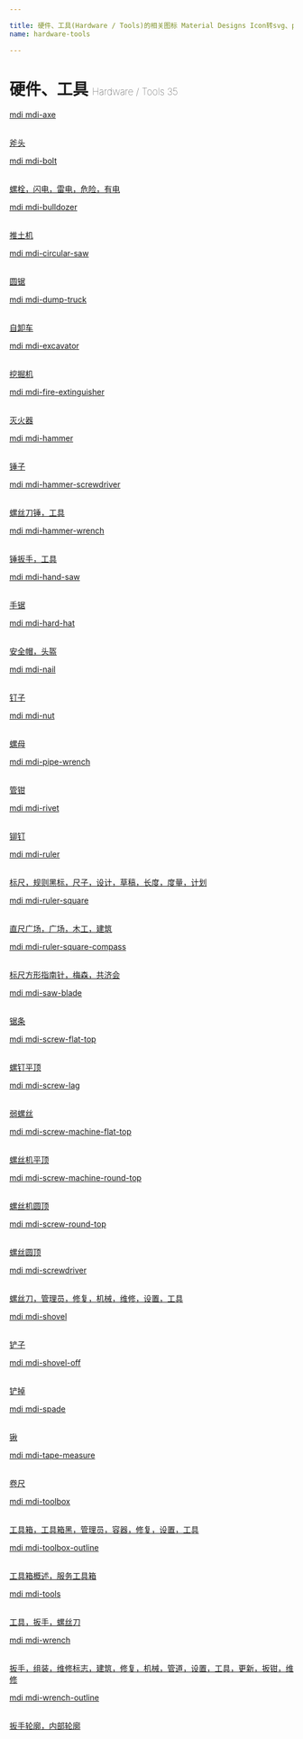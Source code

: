 ```yaml
---

title: 硬件、工具(Hardware / Tools)的相关图标 Material Designs Icon转svg、png下载
name: hardware-tools

---
```


# 硬件、工具  <small style="font-size: 60%;font-weight: 100">Hardware / Tools <span class="badge-secondary badge">35</span> </small>

<search tag="hardware-tools" :max="0"/>

<div class="icon-list row" id="search-show"><a href="/icon/axe.html" class="icon-item col-6 col-sm-4 col-md-2"><div class="icon-item-inner"><i class="mdi mdi-axe"></i><p><span>mdi mdi-axe</span></p> <p><br> 斧头</p></div></a><a href="/icon/bolt.html" class="icon-item col-6 col-sm-4 col-md-2"><div class="icon-item-inner"><i class="mdi mdi-bolt"></i><p><span>mdi mdi-bolt</span></p> <p><br> 螺栓，闪电，雷电，危险，有电</p></div></a><a href="/icon/bulldozer.html" class="icon-item col-6 col-sm-4 col-md-2"><div class="icon-item-inner"><i class="mdi mdi-bulldozer"></i><p><span>mdi mdi-bulldozer</span></p> <p><br> 推土机</p></div></a><a href="/icon/circular-saw.html" class="icon-item col-6 col-sm-4 col-md-2"><div class="icon-item-inner"><i class="mdi mdi-circular-saw"></i><p><span>mdi mdi-circular-saw</span></p> <p><br> 圆锯</p></div></a><a href="/icon/dump-truck.html" class="icon-item col-6 col-sm-4 col-md-2"><div class="icon-item-inner"><i class="mdi mdi-dump-truck"></i><p><span>mdi mdi-dump-truck</span></p> <p><br> 自卸车</p></div></a><a href="/icon/excavator.html" class="icon-item col-6 col-sm-4 col-md-2"><div class="icon-item-inner"><i class="mdi mdi-excavator"></i><p><span>mdi mdi-excavator</span></p> <p><br> 挖掘机</p></div></a><a href="/icon/fire-extinguisher.html" class="icon-item col-6 col-sm-4 col-md-2"><div class="icon-item-inner"><i class="mdi mdi-fire-extinguisher"></i><p><span>mdi mdi-fire-extinguisher</span></p> <p><br> 灭火器</p></div></a><a href="/icon/hammer.html" class="icon-item col-6 col-sm-4 col-md-2"><div class="icon-item-inner"><i class="mdi mdi-hammer"></i><p><span>mdi mdi-hammer</span></p> <p><br> 锤子</p></div></a><a href="/icon/hammer-screwdriver.html" class="icon-item col-6 col-sm-4 col-md-2"><div class="icon-item-inner"><i class="mdi mdi-hammer-screwdriver"></i><p><span>mdi mdi-hammer-screwdriver</span></p> <p><br> 螺丝刀锤，工具</p></div></a><a href="/icon/hammer-wrench.html" class="icon-item col-6 col-sm-4 col-md-2"><div class="icon-item-inner"><i class="mdi mdi-hammer-wrench"></i><p><span>mdi mdi-hammer-wrench</span></p> <p><br> 锤扳手，工具</p></div></a><a href="/icon/hand-saw.html" class="icon-item col-6 col-sm-4 col-md-2"><div class="icon-item-inner"><i class="mdi mdi-hand-saw"></i><p><span>mdi mdi-hand-saw</span></p> <p><br> 手锯</p></div></a><a href="/icon/hard-hat.html" class="icon-item col-6 col-sm-4 col-md-2"><div class="icon-item-inner"><i class="mdi mdi-hard-hat"></i><p><span>mdi mdi-hard-hat</span></p> <p><br> 安全帽，头盔</p></div></a><a href="/icon/nail.html" class="icon-item col-6 col-sm-4 col-md-2"><div class="icon-item-inner"><i class="mdi mdi-nail"></i><p><span>mdi mdi-nail</span></p> <p><br> 钉子</p></div></a><a href="/icon/nut.html" class="icon-item col-6 col-sm-4 col-md-2"><div class="icon-item-inner"><i class="mdi mdi-nut"></i><p><span>mdi mdi-nut</span></p> <p><br> 螺母</p></div></a><a href="/icon/pipe-wrench.html" class="icon-item col-6 col-sm-4 col-md-2"><div class="icon-item-inner"><i class="mdi mdi-pipe-wrench"></i><p><span>mdi mdi-pipe-wrench</span></p> <p><br> 管钳</p></div></a><a href="/icon/rivet.html" class="icon-item col-6 col-sm-4 col-md-2"><div class="icon-item-inner"><i class="mdi mdi-rivet"></i><p><span>mdi mdi-rivet</span></p> <p><br> 铆钉</p></div></a><a href="/icon/ruler.html" class="icon-item col-6 col-sm-4 col-md-2"><div class="icon-item-inner"><i class="mdi mdi-ruler"></i><p><span>mdi mdi-ruler</span></p> <p><br> 标尺，规则黑标，尺子，设计，草稿，长度，度量，计划</p></div></a><a href="/icon/ruler-square.html" class="icon-item col-6 col-sm-4 col-md-2"><div class="icon-item-inner"><i class="mdi mdi-ruler-square"></i><p><span>mdi mdi-ruler-square</span></p> <p><br> 直尺广场，广场，木工，建筑</p></div></a><a href="/icon/ruler-square-compass.html" class="icon-item col-6 col-sm-4 col-md-2"><div class="icon-item-inner"><i class="mdi mdi-ruler-square-compass"></i><p><span>mdi mdi-ruler-square-compass</span></p> <p><br> 标尺方形指南针，梅森，共济会</p></div></a><a href="/icon/saw-blade.html" class="icon-item col-6 col-sm-4 col-md-2"><div class="icon-item-inner"><i class="mdi mdi-saw-blade"></i><p><span>mdi mdi-saw-blade</span></p> <p><br> 锯条</p></div></a><a href="/icon/screw-flat-top.html" class="icon-item col-6 col-sm-4 col-md-2"><div class="icon-item-inner"><i class="mdi mdi-screw-flat-top"></i><p><span>mdi mdi-screw-flat-top</span></p> <p><br> 螺钉平顶</p></div></a><a href="/icon/screw-lag.html" class="icon-item col-6 col-sm-4 col-md-2"><div class="icon-item-inner"><i class="mdi mdi-screw-lag"></i><p><span>mdi mdi-screw-lag</span></p> <p><br> 弱螺丝</p></div></a><a href="/icon/screw-machine-flat-top.html" class="icon-item col-6 col-sm-4 col-md-2"><div class="icon-item-inner"><i class="mdi mdi-screw-machine-flat-top"></i><p><span>mdi mdi-screw-machine-flat-top</span></p> <p><br> 螺丝机平顶</p></div></a><a href="/icon/screw-machine-round-top.html" class="icon-item col-6 col-sm-4 col-md-2"><div class="icon-item-inner"><i class="mdi mdi-screw-machine-round-top"></i><p><span>mdi mdi-screw-machine-round-top</span></p> <p><br> 螺丝机圆顶</p></div></a><a href="/icon/screw-round-top.html" class="icon-item col-6 col-sm-4 col-md-2"><div class="icon-item-inner"><i class="mdi mdi-screw-round-top"></i><p><span>mdi mdi-screw-round-top</span></p> <p><br> 螺丝圆顶</p></div></a><a href="/icon/screwdriver.html" class="icon-item col-6 col-sm-4 col-md-2"><div class="icon-item-inner"><i class="mdi mdi-screwdriver"></i><p><span>mdi mdi-screwdriver</span></p> <p><br> 螺丝刀，管理员，修复，机械，维修，设置，工具</p></div></a><a href="/icon/shovel.html" class="icon-item col-6 col-sm-4 col-md-2"><div class="icon-item-inner"><i class="mdi mdi-shovel"></i><p><span>mdi mdi-shovel</span></p> <p><br> 铲子</p></div></a><a href="/icon/shovel-off.html" class="icon-item col-6 col-sm-4 col-md-2"><div class="icon-item-inner"><i class="mdi mdi-shovel-off"></i><p><span>mdi mdi-shovel-off</span></p> <p><br> 铲掉</p></div></a><a href="/icon/spade.html" class="icon-item col-6 col-sm-4 col-md-2"><div class="icon-item-inner"><i class="mdi mdi-spade"></i><p><span>mdi mdi-spade</span></p> <p><br> 锹</p></div></a><a href="/icon/tape-measure.html" class="icon-item col-6 col-sm-4 col-md-2"><div class="icon-item-inner"><i class="mdi mdi-tape-measure"></i><p><span>mdi mdi-tape-measure</span></p> <p><br> 卷尺</p></div></a><a href="/icon/toolbox.html" class="icon-item col-6 col-sm-4 col-md-2"><div class="icon-item-inner"><i class="mdi mdi-toolbox"></i><p><span>mdi mdi-toolbox</span></p> <p><br> 工具箱，工具箱黑，管理员，容器，修复，设置，工具</p></div></a><a href="/icon/toolbox-outline.html" class="icon-item col-6 col-sm-4 col-md-2"><div class="icon-item-inner"><i class="mdi mdi-toolbox-outline"></i><p><span>mdi mdi-toolbox-outline</span></p> <p><br> 工具箱概述，服务工具箱</p></div></a><a href="/icon/tools.html" class="icon-item col-6 col-sm-4 col-md-2"><div class="icon-item-inner"><i class="mdi mdi-tools"></i><p><span>mdi mdi-tools</span></p> <p><br> 工具，扳手，螺丝刀</p></div></a><a href="/icon/wrench.html" class="icon-item col-6 col-sm-4 col-md-2"><div class="icon-item-inner"><i class="mdi mdi-wrench"></i><p><span>mdi mdi-wrench</span></p> <p><br> 扳手，组装，维修标志，建筑，修复，机械，管道，设置，工具，更新，扳钳，维修</p></div></a><a href="/icon/wrench-outline.html" class="icon-item col-6 col-sm-4 col-md-2"><div class="icon-item-inner"><i class="mdi mdi-wrench-outline"></i><p><span>mdi mdi-wrench-outline</span></p> <p><br> 扳手轮廓，内部轮廓</p></div></a></div>


